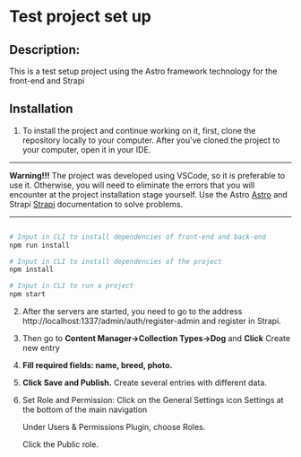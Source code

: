 # Test project set up
  ## Description:
  This is a test setup project using the Astro framework technology for the front-end and Strapi

  ## Installation
  1. To install the project and continue working on it, first, clone the repository locally to your computer. 
  After you've cloned the project to your computer, open it in your IDE.
  ____
  **Warning!!!** The project was developed using VSCode, so it is preferable to use it. Otherwise, you will need to eliminate the errors that you will encounter at the project installation stage yourself. Use the Astro [Astro](https://astro.build/) and Strapi [Strapi](https://strapi.io/) documentation to solve problems.
  ____
  ```python

  # Input in CLI to install dependencies of front-end and back-end
  npm run install

  # Input in CLI to install dependencies of the project
  npm install

  # Input in CLI to run a project 
  npm start

  ```
  2. After the servers are started, you need to go to the address http://localhost:1337/admin/auth/register-admin and register in Strapi.

  3. Then go to **Content Manager->Collection Types->Dog** and **Click** Create new entry 

  4. **Fill required fields: name, breed, photo.**
  
  5. **Click Save and Publish.** Create several entries with different data.

  6. Set Role and Permission: Click on the General Settings icon Settings at the bottom of the main navigation

      Under Users & Permissions Plugin, choose Roles.
    
      Click the Public role.
  
  

  
  
